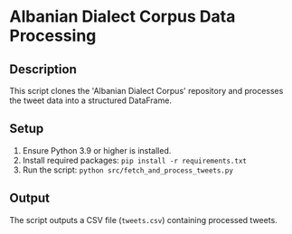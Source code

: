# Albanian Dialect Corpus Data Processing

## Description
This script clones the 'Albanian Dialect Corpus' repository and processes the tweet data into a structured DataFrame.

## Setup
1. Ensure Python 3.9 or higher is installed.
2. Install required packages: `pip install -r requirements.txt`
3. Run the script: `python src/fetch_and_process_tweets.py`

## Output
The script outputs a CSV file (`tweets.csv`) containing processed tweets.
